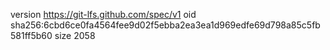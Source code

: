 version https://git-lfs.github.com/spec/v1
oid sha256:6cbd6ce0fa4564fee9d02f5ebba2ea3ea1d969edfe69d798a85c5fb581ff5b60
size 2058
